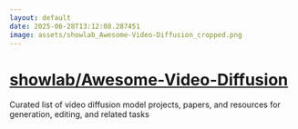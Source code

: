 ```yaml
---
layout: default
date: 2025-06-28T13:12:08.287451
image: assets/showlab_Awesome-Video-Diffusion_cropped.png
---
```


# [showlab/Awesome-Video-Diffusion](https://github.com/showlab/Awesome-Video-Diffusion)

Curated list of video diffusion model projects, papers, and resources for generation, editing, and related tasks

